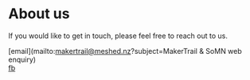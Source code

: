 # About us #

If you would like to get in touch, please feel free to reach out to us.

[email](mailto:makertrail@meshed.nz?subject=MakerTrail & SoMN web enquiry)  
[fb](https://www.facebook.com/MeshedNZ/events)
